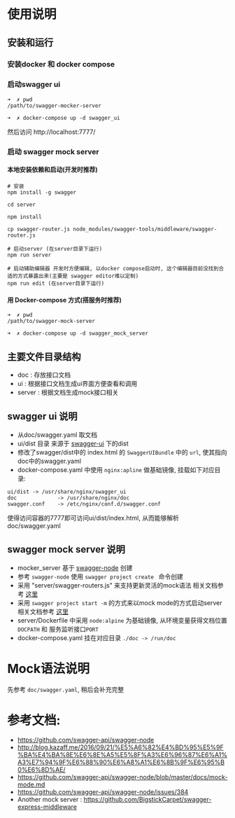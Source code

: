 # 使用说明
## 安装和运行

### 安装docker 和 docker compose

### 启动swagger ui


```
➜  ✗ pwd
/path/to/swagger-mocker-server

➜  ✗ docker-compose up -d swagger_ui

```

然后访问 http://localhost:7777/


### 启动 swagger mock server

#### 本地安装依赖和启动(开发时推荐)
```
# 安装
npm install -g swagger

cd server

npm install

cp swagger-router.js node_modules/swagger-tools/middleware/swagger-router.js

# 启动server (在server目录下运行)
npm run server

# 启动辅助编辑器 开发时方便编辑, 以docker compose启动时, 这个编辑器目前没找到合适的方式暴露出来(主要是 swagger editor难以定制)
npm run edit (在server目录下运行)
```

#### 用 Docker-compose 方式(搭服务时推荐)
```
➜  ✗ pwd
/path/to/swagger-mock-server

➜  ✗ docker-compose up -d swagger_mock_server

```


## 主要文件目录结构
- doc : 存放接口文档
- ui : 根据接口文档生成ui界面方便查看和调用
- server : 根据文档生成mock接口相关



## swagger ui 说明
- 从doc/swagger.yaml 取文档
- ui/dist 目录 来源于 [swagger-ui](https://github.com/swagger-api/swagger-ui) 下的dist
- 修改了swagger/dist中的 index.html 的 `SwaggerUIBundle` 中的 `url`, 使其指向doc中的swagger.yaml
- docker-compose.yaml 中使用 `nginx:apline` 做基础镜像, 挂载如下对应目录:
```
ui/dist -> /usr/share/nginx/swagger_ui
doc             -> /usr/share/nginx/doc
swagger.conf    -> /etc/nginx/conf.d/swagger.conf
```
使得访问容器的7777即可访问ui/dist/index.html, 从而能够解析doc/swagger.yaml

## swagger mock server 说明
- mocker_server 基于 [swagger-node](https://github.com/swagger-api/swagger-ui) 创建
- 参考 `swagger-node` 使用 `swagger project create ` 命令创建
- 采用 "server/swagger-routers.js" 来支持更新灵活的mock语法
  相关文档参考 [这里](http://blog.kazaff.me/2016/09/21/%E5%A6%82%E4%BD%95%E5%9F%BA%E4%BA%8E%E6%8E%A5%E5%8F%A3%E6%96%87%E6%A1%A3%E7%94%9F%E6%88%90%E6%A8%A1%E6%8B%9F%E6%95%B0%E6%8D%AE/)
- 采用 `swagger project start -m`  的方式来以mock mode的方式启动server
  相关文档参考 [这里](https://github.com/swagger-api/swagger-node/blob/master/docs/mock-mode.md)
- server/Dockerfile 中采用 `node:alpine` 为基础镜像, 从环境变量获得文档位置 `DOCPATH` 和 服务监听接口`PORT`
- docker-compose.yaml 挂在对应目录 `./doc -> /run/doc`

# Mock语法说明
先参考 `doc/swagger.yaml`, 稍后会补充完整

# 参考文档:
- https://github.com/swagger-api/swagger-node
- http://blog.kazaff.me/2016/09/21/%E5%A6%82%E4%BD%95%E5%9F%BA%E4%BA%8E%E6%8E%A5%E5%8F%A3%E6%96%87%E6%A1%A3%E7%94%9F%E6%88%90%E6%A8%A1%E6%8B%9F%E6%95%B0%E6%8D%AE/
- https://github.com/swagger-api/swagger-node/blob/master/docs/mock-mode.md
- https://github.com/swagger-api/swagger-node/issues/384
- Another mock server : https://github.com/BigstickCarpet/swagger-express-middleware

